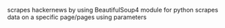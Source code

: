 scrapes hackernews by using BeautifulSoup4 module for python
scrapes data on a specific page/pages using parameters
